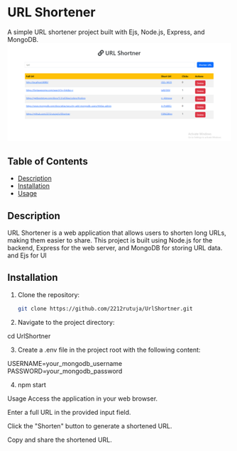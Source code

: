# URL Shortener

A simple URL shortener project built with Ejs, Node.js, Express, and MongoDB.
![Screenshot 1](screenshot/UrlShortner.png)

## Table of Contents
- [Description](#description)
- [Installation](#installation)
- [Usage](#usage)


## Description

URL Shortener is a web application that allows users to shorten long URLs, making them easier to share. This project is built using Node.js for the backend, Express for the web server, and MongoDB for storing URL data. and Ejs for UI

## Installation

1. Clone the repository:

   ```bash
   git clone https://github.com/2212rutuja/UrlShortner.git

2. Navigate to the project directory:

cd UrlShortner

3. Create a .env file in the project root with the following content:


USERNAME=your_mongodb_username
PASSWORD=your_mongodb_password

4. npm start

Usage
Access the application in your web browser.

Enter a full URL in the provided input field.

Click the "Shorten" button to generate a shortened URL.

Copy and share the shortened URL.
   
